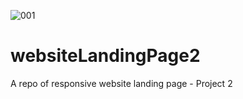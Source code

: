 ![001](https://github.com/bedarsaqib/websiteLandingPage2/assets/124094939/1d2edeba-9969-47b2-a232-c6a16773386d)
# websiteLandingPage2
A repo of responsive website landing page - Project 2

